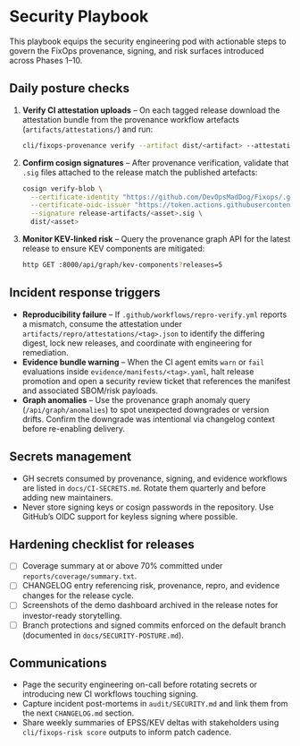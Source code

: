 # Security Playbook

This playbook equips the security engineering pod with actionable steps to govern the FixOps provenance, signing, and risk
surfaces introduced across Phases 1–10.

## Daily posture checks

1. **Verify CI attestation uploads** – On each tagged release download the attestation bundle from the provenance workflow
   artefacts (`artifacts/attestations/`) and run:
   ```bash
   cli/fixops-provenance verify --artifact dist/<artifact> --attestation artifacts/attestations/<artifact>.json
   ```
2. **Confirm cosign signatures** – After provenance verification, validate that `.sig` files attached to the release match the
   published artefacts:
   ```bash
   cosign verify-blob \
     --certificate-identity "https://github.com/DevOpsMadDog/Fixops/.github/workflows/release-sign.yml@refs/tags/<tag>" \
     --certificate-oidc-issuer "https://token.actions.githubusercontent.com" \
     --signature release-artifacts/<asset>.sig \
     dist/<asset>
   ```
3. **Monitor KEV-linked risk** – Query the provenance graph API for the latest release to ensure KEV components are mitigated:
   ```bash
   http GET :8000/api/graph/kev-components?releases=5
   ```

## Incident response triggers

- **Reproducibility failure** – If `.github/workflows/repro-verify.yml` reports a mismatch, consume the attestation under
  `artifacts/repro/attestations/<tag>.json` to identify the differing digest, lock new releases, and coordinate with engineering
  for remediation.
- **Evidence bundle warning** – When the CI agent emits `warn` or `fail` evaluations inside `evidence/manifests/<tag>.yaml`, halt
  release promotion and open a security review ticket that references the manifest and associated SBOM/risk payloads.
- **Graph anomalies** – Use the provenance graph anomaly query (`/api/graph/anomalies`) to spot unexpected downgrades or version
  drifts. Confirm the downgrade was intentional via changelog context before re-enabling delivery.

## Secrets management

- GH secrets consumed by provenance, signing, and evidence workflows are listed in `docs/CI-SECRETS.md`. Rotate them quarterly
  and before adding new maintainers.
- Never store signing keys or cosign passwords in the repository. Use GitHub’s OIDC support for keyless signing where possible.

## Hardening checklist for releases

- [ ] Coverage summary at or above 70% committed under `reports/coverage/summary.txt`.
- [ ] CHANGELOG entry referencing risk, provenance, repro, and evidence changes for the release cycle.
- [ ] Screenshots of the demo dashboard archived in the release notes for investor-ready storytelling.
- [ ] Branch protections and signed commits enforced on the default branch (documented in `docs/SECURITY-POSTURE.md`).

## Communications

- Page the security engineering on-call before rotating secrets or introducing new CI workflows touching signing.
- Capture incident post-mortems in `audit/SECURITY.md` and link them from the next `CHANGELOG.md` section.
- Share weekly summaries of EPSS/KEV deltas with stakeholders using `cli/fixops-risk score` outputs to inform patch cadence.

